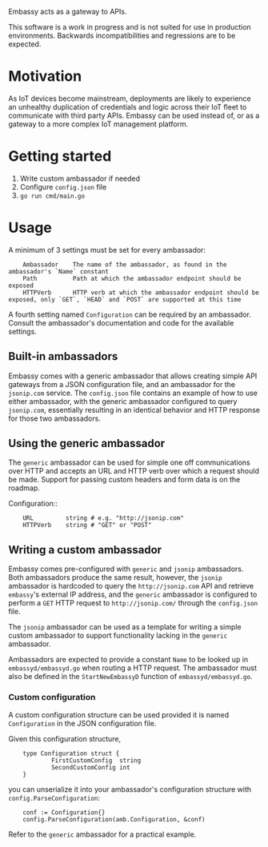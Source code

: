Embassy acts as a gateway to APIs.

This software is a work in progress and is not suited for use in production environments. Backwards incompatibilities and regressions are to be expected.

# Motivation

As IoT devices become mainstream, deployments are likely to experience an unhealthy duplication of credentials and logic across their IoT fleet to communicate with third party APIs. Embassy can be used instead of, or as a gateway to a more complex IoT management platform.

# Getting started

1. Write custom ambassador if needed
1. Configure `config.json` file
1. `go run cmd/main.go`

# Usage

A minimum of 3 settings must be set for every ambassador:

        Ambassador    The name of the ambassador, as found in the ambassador's `Name` constant
        Path          Path at which the ambassador endpoint should be exposed
        HTTPVerb      HTTP verb at which the ambassador endpoint should be exposed, only `GET`, `HEAD` and `POST` are supported at this time

A fourth setting named `Configuration` can be required by an ambassador. Consult the ambassador's documentation and code for the available settings.

## Built-in ambassadors

Embassy comes with a generic ambassador that allows creating simple API gateways from a JSON configuration file, and an ambassador for the `jsonip.com` service. The `config.json` file contains an example of how to use either ambassador, with the generic ambassador configured to query `jsonip.com`, essentially resulting in an identical behavior and HTTP response for those two ambassadors.

## Using the generic ambassador

The `generic` ambassador can be used for simple one off communications over HTTP and accepts an URL and HTTP verb over which a request should be made. Support for passing custom headers and form data is on the roadmap.

Configuration::

        URL         string # e.g. "http://jsonip.com"
        HTTPVerb    string # "GET" or "POST"

## Writing a custom ambassador

Embassy comes pre-configured with `generic` and `jsonip` ambassadors. Both ambassadors produce the same result, however, the `jsonip` ambassador is hardcoded to query the `http://jsonip.com` API and retrieve `embassy`'s external IP address, and the `generic` ambassador is configured to perform a `GET` HTTP request to `http://jsonip.com/` through the `config.json` file.

The `jsonip` ambassador can be used as a template for writing a simple custom ambassador to support functionality lacking in the `generic` ambassador.

Ambassadors are expected to provide a constant `Name` to be looked up in `embassyd/embassyd.go` when routing a HTTP request. The ambassador must also be defined in the `StartNewEmbassyD` function of `embassyd/embassyd.go`.

### Custom configuration

A custom configuration structure can be used provided it is named `Configuration` in the JSON configuration file.

Given this configuration structure,

        type Configuration struct {
                FirstCustomConfig  string
                SecondCustomConfig int
        }

you can unserialize it into your ambassador's configuration structure with `config.ParseConfiguration`:

        conf := Configuration{}
        config.ParseConfiguration(amb.Configuration, &conf)

Refer to the `generic` ambassador for a practical example.

